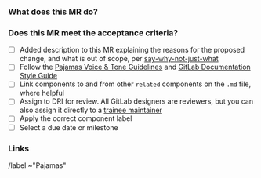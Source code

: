 <!-- Additional information about contributing to Pajamas is located at https://design.gitlab.com/contribute/get-started -->

### What does this MR do?

<!-- What is the problem that this change solves? What changes are part of the scope of this MR, and what changes are out of scope? -->

### Does this MR meet the acceptance criteria?

- [ ] Added description to this MR explaining the reasons for the proposed change, and what is out of scope, per [say-why-not-just-what][transparency]
- [ ] Follow the [Pajamas Voice & Tone Guidelines][voice-and-tone] and [GitLab Documentation Style Guide][style-guide]
- [ ] Link components to and from other `related` components on the `.md` file, where helpful
- [ ] Assign to DRI for review. All GitLab designers are reviewers, but you can also assign it directly to a [trainee maintainer][pajamas-assignments]
- [ ] Apply the correct component label
- [ ] Select a due date or milestone

### Links

<!-- Link related issues below. Insert the issue link or reference after the word "Closes" if merging this should automatically close it. -->


<!-- Do not edit or remove the lines below -->

/label ~"Pajamas"

[voice-and-tone]: https://design.gitlab.com/content/voice-tone
[style-guide]: https://docs.gitlab.com/ee/development/documentation/styleguide.html
[pajamas-assignments]: hhttps://about.gitlab.com/handbook/engineering/projects/#design.gitlab.com
[transparency]: https://about.gitlab.com/handbook/values/#say-why-not-just-what
